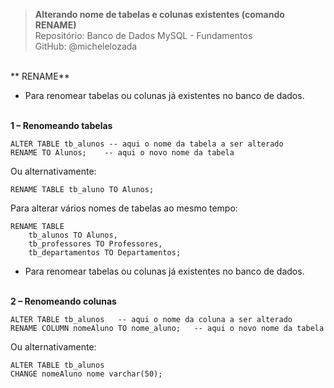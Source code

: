> **Alterando nome de tabelas e colunas existentes (comando RENAME)**  
> Repositório: Banco de Dados MySQL - Fundamentos  
> GitHub: @michelelozada
&nbsp;
     
&nbsp;  
** RENAME**
- Para renomear tabelas ou colunas já existentes no banco de dados.
&nbsp;
     
&nbsp;   
**1 – Renomeando tabelas**  
```mysql
ALTER TABLE tb_alunos -- aqui o nome da tabela a ser alterado
RENAME TO Alunos;    -- aqui o novo nome da tabela  
```
Ou alternativamente:
```mysql
RENAME TABLE tb_aluno TO Alunos;
```
Para alterar vários nomes de tabelas ao mesmo tempo:
```mysql
RENAME TABLE 
	tb_alunos TO Alunos, 
	tb_professores TO Professores, 
	tb_departamentos TO Departamentos; 
```
- Para renomear tabelas ou colunas já existentes no banco de dados.
&nbsp;
     
&nbsp;  
**2 – Renomeando colunas**  
```mysql
ALTER TABLE tb_alunos   -- aqui o nome da coluna a ser alterado
RENAME COLUMN nomeAluno TO nome_aluno;   -- aqui o novo nome da tabela  
```
Ou alternativamente:
```mysql 
ALTER TABLE tb_alunos
CHANGE nomeAluno nome varchar(50);
```